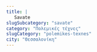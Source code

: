 ```yaml
---
title: |
   Savate
slugSubcategory: "savate"
category: "Πολεμικές τέχνες"
slugCategory: "polemikes-texnes"
city: "Θεσσαλονίκη"
---
```


